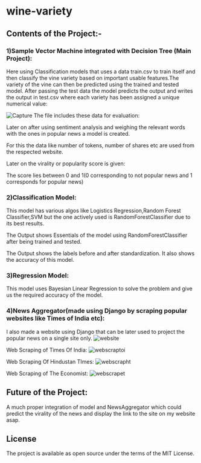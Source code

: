 # wine-variety
## Contents of the Project:-

### 1)Sample Vector Machine integrated with Decision Tree (Main Project):
Here using Classification models that uses a data train.csv to train itself and then classify the vine variety based on important usable features.The variety of the vine can then be predicted using the trained and tested model. After passing the test data the model predicts the output and writes the output in test.csv where each variety has been assigned a unique numerical value:

![Capture](https://user-images.githubusercontent.com/20925116/81508395-87d04a80-9321-11ea-8309-f8d7c4779bea.PNG)
The file includes these data for evaluation:

Later on after using sentiment analysis and weighing the relevant words with the ones in popular news a model is created.



For this the data like number of tokens, number of shares etc are used from the respected website.

Later on the virality or popularity score is given:



The score lies between 0 and 1(0 corresponding to not popular news and 1 corresponds for popular news)


### 2)Classification Model:
This model has various algos like Logistics Regression,Random Forest Classifier,SVM but the one actively used is RandomForestClassifier due to its best results.


The Output shows Essentials of the model using RandomForestClassifier after being trained and tested.




The Output shows the labels before and after standardization.
It also shows the accuracy of this model.



### 3)Regression Model:
This model uses Bayesian Linear Regression to solve the problem and give us the required accuracy of the model. 
### 4)News Aggregator(made using Django by scraping popular websites like Times of India etc):

I also made a website using Django that can be later used to project the popular news on a single site only.
![website](https://user-images.githubusercontent.com/20925116/80413115-944daf80-88ec-11ea-83ed-a0e037194788.PNG)


Web Scraping of Times Of India:
![webscraptoi](https://user-images.githubusercontent.com/20925116/80413138-9b74bd80-88ec-11ea-86b9-c2931bb6e418.PNG)


Web Scraping Of Hindustan TImes:
![webscrapht](https://user-images.githubusercontent.com/20925116/80413137-9adc2700-88ec-11ea-90c6-c4be970a6f72.PNG)


Web Scraping of The Economist:
![webscrapet](https://user-images.githubusercontent.com/20925116/80413131-99126380-88ec-11ea-92ba-0f263fb3ff5e.PNG)




## Future of the Project:
A much proper integration of model and NewsAggregator which could predict the virality of the news and display the link to the site on my website asap.
## License
The project is available as open source under the terms of the MIT License.

